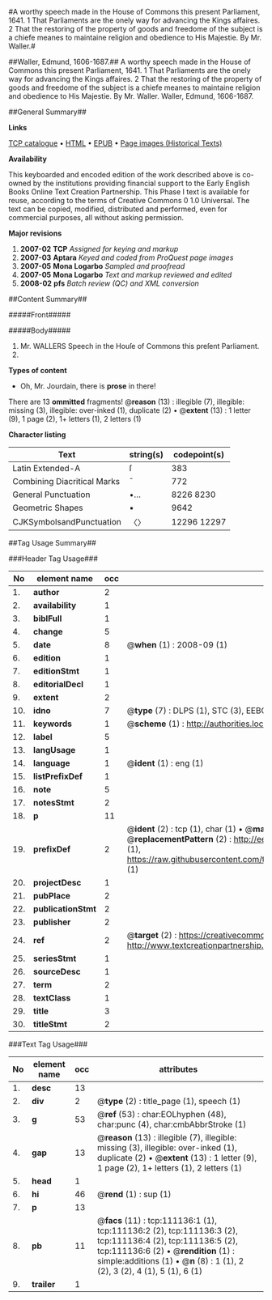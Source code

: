 #A worthy speech made in the House of Commons this present Parliament, 1641. 1 That Parliaments are the onely way for advancing the Kings affaires. 2 That the restoring of the property of goods and freedome of the subject is a chiefe meanes to maintaine religion and obedience to His Majestie. By Mr. Waller.#

##Waller, Edmund, 1606-1687.##
A worthy speech made in the House of Commons this present Parliament, 1641. 1 That Parliaments are the onely way for advancing the Kings affaires. 2 That the restoring of the property of goods and freedome of the subject is a chiefe meanes to maintaine religion and obedience to His Majestie. By Mr. Waller.
Waller, Edmund, 1606-1687.

##General Summary##

**Links**

[TCP catalogue](http://www.ota.ox.ac.uk/tcp/)  • 
[HTML](http://tei.it.ox.ac.uk/tcp/Texts-HTML/free/A97/A97038.html)  • 
[EPUB](http://tei.it.ox.ac.uk/tcp/Texts-EPUB/free/A97/A97038.epub) • 
[Page images (Historical Texts)](https://data.historicaltexts.jisc.ac.uk/view?pubId=eebo-99859073e&pageId=eebo-99859073e-111136-1)

**Availability**

This keyboarded and encoded edition of the
	       work described above is co-owned by the institutions
	       providing financial support to the Early English Books
	       Online Text Creation Partnership. This Phase I text is
	       available for reuse, according to the terms of Creative
	       Commons 0 1.0 Universal. The text can be copied,
	       modified, distributed and performed, even for
	       commercial purposes, all without asking permission.

**Major revisions**

1. __2007-02__ __TCP__ *Assigned for keying and markup*
1. __2007-03__ __Aptara__ *Keyed and coded from ProQuest page images*
1. __2007-05__ __Mona Logarbo__ *Sampled and proofread*
1. __2007-05__ __Mona Logarbo__ *Text and markup reviewed and edited*
1. __2008-02__ __pfs__ *Batch review (QC) and XML conversion*

##Content Summary##

#####Front#####

#####Body#####

1. Mr. WALLERS Speech in the Houſe of
Commons this preſent Parliament.
1641.

**Types of content**

  * Oh, Mr. Jourdain, there is **prose** in there!

There are 13 **ommitted** fragments! 
 @__reason__ (13) : illegible (7), illegible: missing (3), illegible: over-inked (1), duplicate (2)  •  @__extent__ (13) : 1 letter (9), 1 page (2), 1+ letters (1), 2 letters (1)

**Character listing**


|Text|string(s)|codepoint(s)|
|---|---|---|
|Latin Extended-A|ſ|383|
|Combining             Diacritical Marks|̄|772|
|General Punctuation|•…|8226 8230|
|Geometric Shapes|▪|9642|
|CJKSymbolsandPunctuation|〈〉|12296 12297|

##Tag Usage Summary##

###Header Tag Usage###

|No|element name|occ|attributes|
|---|---|---|---|
|1.|__author__|2||
|2.|__availability__|1||
|3.|__biblFull__|1||
|4.|__change__|5||
|5.|__date__|8| @__when__ (1) : 2008-09 (1)|
|6.|__edition__|1||
|7.|__editionStmt__|1||
|8.|__editorialDecl__|1||
|9.|__extent__|2||
|10.|__idno__|7| @__type__ (7) : DLPS (1), STC (3), EEBO-CITATION (1), PROQUEST (1), VID (1)|
|11.|__keywords__|1| @__scheme__ (1) : http://authorities.loc.gov/ (1)|
|12.|__label__|5||
|13.|__langUsage__|1||
|14.|__language__|1| @__ident__ (1) : eng (1)|
|15.|__listPrefixDef__|1||
|16.|__note__|5||
|17.|__notesStmt__|2||
|18.|__p__|11||
|19.|__prefixDef__|2| @__ident__ (2) : tcp (1), char (1)  •  @__matchPattern__ (2) : ([0-9\-]+):([0-9IVX]+) (1), (.+) (1)  •  @__replacementPattern__ (2) : http://eebo.chadwyck.com/downloadtiff?vid=$1&page=$2 (1), https://raw.githubusercontent.com/textcreationpartnership/Texts/master/tcpchars.xml#$1 (1)|
|20.|__projectDesc__|1||
|21.|__pubPlace__|2||
|22.|__publicationStmt__|2||
|23.|__publisher__|2||
|24.|__ref__|2| @__target__ (2) : https://creativecommons.org/publicdomain/zero/1.0/ (1), http://www.textcreationpartnership.org/docs/. (1)|
|25.|__seriesStmt__|1||
|26.|__sourceDesc__|1||
|27.|__term__|2||
|28.|__textClass__|1||
|29.|__title__|3||
|30.|__titleStmt__|2||


###Text Tag Usage###

|No|element name|occ|attributes|
|---|---|---|---|
|1.|__desc__|13||
|2.|__div__|2| @__type__ (2) : title_page (1), speech (1)|
|3.|__g__|53| @__ref__ (53) : char:EOLhyphen (48), char:punc (4), char:cmbAbbrStroke (1)|
|4.|__gap__|13| @__reason__ (13) : illegible (7), illegible: missing (3), illegible: over-inked (1), duplicate (2)  •  @__extent__ (13) : 1 letter (9), 1 page (2), 1+ letters (1), 2 letters (1)|
|5.|__head__|1||
|6.|__hi__|46| @__rend__ (1) : sup (1)|
|7.|__p__|13||
|8.|__pb__|11| @__facs__ (11) : tcp:111136:1 (1), tcp:111136:2 (2), tcp:111136:3 (2), tcp:111136:4 (2), tcp:111136:5 (2), tcp:111136:6 (2)  •  @__rendition__ (1) : simple:additions (1)  •  @__n__ (8) : 1 (1), 2 (2), 3 (2), 4 (1), 5 (1), 6 (1)|
|9.|__trailer__|1||
